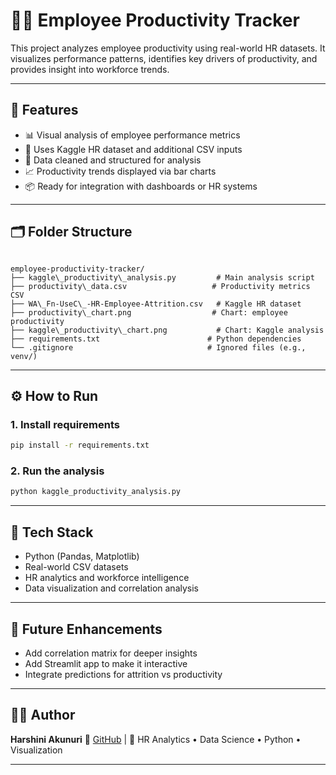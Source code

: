 # 👩‍💼 Employee Productivity Tracker

This project analyzes employee productivity using real-world HR datasets. It visualizes performance patterns, identifies key drivers of productivity, and provides insight into workforce trends.

---

## 🚀 Features

- 📊 Visual analysis of employee performance metrics  
- 📁 Uses Kaggle HR dataset and additional CSV inputs  
- 🧹 Data cleaned and structured for analysis  
- 📈 Productivity trends displayed via bar charts  
- 📦 Ready for integration with dashboards or HR systems

---

## 🗂️ Folder Structure

```

employee-productivity-tracker/
├── kaggle\_productivity\_analysis.py         # Main analysis script
├── productivity\_data.csv                   # Productivity metrics CSV
├── WA\_Fn-UseC\_-HR-Employee-Attrition.csv   # Kaggle HR dataset
├── productivity\_chart.png                  # Chart: employee productivity
├── kaggle\_productivity\_chart.png           # Chart: Kaggle analysis
├── requirements.txt                        # Python dependencies
└── .gitignore                              # Ignored files (e.g., venv/)

````

---

## ⚙️ How to Run

### 1. Install requirements
```bash
pip install -r requirements.txt
````

### 2. Run the analysis

```bash
python kaggle_productivity_analysis.py
```

---

## 🧠 Tech Stack

* Python (Pandas, Matplotlib)
* Real-world CSV datasets
* HR analytics and workforce intelligence
* Data visualization and correlation analysis

---

## 🔮 Future Enhancements

* Add correlation matrix for deeper insights
* Add Streamlit app to make it interactive
* Integrate predictions for attrition vs productivity

---

## 👩‍💻 Author

**Harshini Akunuri**
🔗 [GitHub](https://github.com/ha723-web) | 💼 HR Analytics • Data Science • Python • Visualization

---



